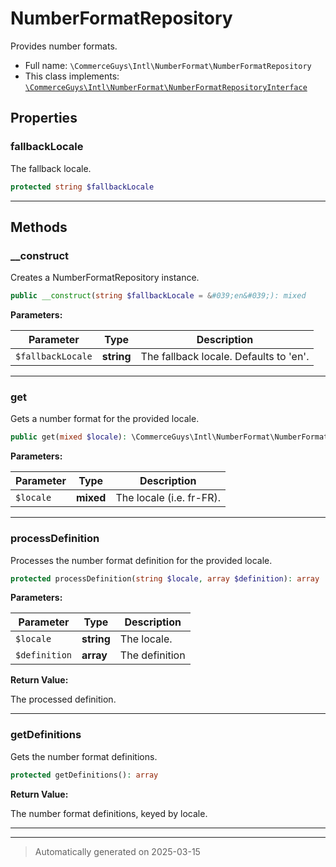 
# NumberFormatRepository

Provides number formats.



* Full name: `\CommerceGuys\Intl\NumberFormat\NumberFormatRepository`
* This class implements:
[`\CommerceGuys\Intl\NumberFormat\NumberFormatRepositoryInterface`](./NumberFormatRepositoryInterface.md)



## Properties


### fallbackLocale

The fallback locale.

```php
protected string $fallbackLocale
```






***

## Methods


### __construct

Creates a NumberFormatRepository instance.

```php
public __construct(string $fallbackLocale = &#039;en&#039;): mixed
```








**Parameters:**

| Parameter | Type | Description |
|-----------|------|-------------|
| `$fallbackLocale` | **string** | The fallback locale. Defaults to &#039;en&#039;. |





***

### get

Gets a number format for the provided locale.

```php
public get(mixed $locale): \CommerceGuys\Intl\NumberFormat\NumberFormat
```








**Parameters:**

| Parameter | Type | Description |
|-----------|------|-------------|
| `$locale` | **mixed** | The locale (i.e. fr-FR). |





***

### processDefinition

Processes the number format definition for the provided locale.

```php
protected processDefinition(string $locale, array $definition): array
```








**Parameters:**

| Parameter | Type | Description |
|-----------|------|-------------|
| `$locale` | **string** | The locale. |
| `$definition` | **array** | The definition |


**Return Value:**

The processed definition.




***

### getDefinitions

Gets the number format definitions.

```php
protected getDefinitions(): array
```









**Return Value:**


The number format definitions, keyed by locale.




***


***
> Automatically generated on 2025-03-15
